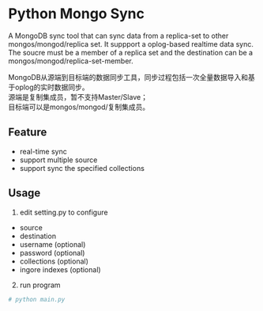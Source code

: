 Python Mongo Sync
====

A MongoDB sync tool that can sync data from a replica-set to other mongos/mongod/replica set. It suppport a oplog-based realtime data sync.  
The soucre must be a member of a replica set and the destination can be a mongos/mongod/replica-set-member.

MongoDB从源端到目标端的数据同步工具，同步过程包括一次全量数据导入和基于oplog的实时数据同步。  
源端是复制集成员，暂不支持Master/Slave；  
目标端可以是mongos/mongod/复制集成员。

## Feature
* real-time sync
* support multiple source
* support sync the specified collections

## Usage 
1. edit setting.py to configure
 * source
 * destination
 * username (optional)
 * password (optional)
 * collections (optional)
 * ingore indexes (optional)

2. run program
```python
# python main.py
```
